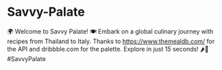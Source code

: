 # Savvy-Palate

🌍 Welcome to Savvy Palate! 🍽️ Embark on a global culinary journey with recipes from Thailand to Italy. Thanks to https://www.themealdb.com/ for the API and dribbble.com for the palette. Explore in just 15 seconds! 🌶️🍜 #SavvyPalate